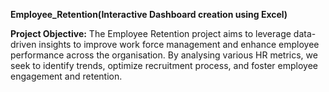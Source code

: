 **Employee_Retention(Interactive Dashboard creation using Excel)**

**Project Objective:**
The Employee Retention project aims to leverage data-driven insights to improve work force management and enhance employee performance across the organisation. By analysing various HR metrics, we seek to identify trends, optimize recruitment process, and foster employee engagement and retention.
